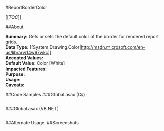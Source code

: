 #ReportBorderColor

[[_TOC_]]

##About

**Summary:**  Gets or sets the default color of the border for rendered report grids.   
**Data Type:** [[System.Drawing.Color|http://msdn.microsoft.com/en-us/library/14w97wkc]]  
**Accepted Values:**   
**Default Value:** Color [White]  
**Impacted Features:**   
**Purpose:**   
**Usage:**   
**Caveats:**   

##Code Samples
###Global.asax (C♯)

```csharp
```

###Global.asax (VB.NET)

```visualbasic
```
##Alternate Usage: 
##Screenshots
